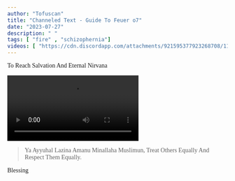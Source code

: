 ```yaml
---
author: "Tofuscan" 
title: "Channeled Text - Guide To Feuer o7" 
date: "2023-07-27" 
description: " " 
tags: [ "fire" , "schizophernia"] 
videos: [ "https://cdn.discordapp.com/attachments/921595377923268708/1133693549737680972/y.mp4" ]
---
```



<style>
/* Pigpen Cipher delete to remove effect*/
body {
    font-family: "vcr";
}
</style>

To Reach Salvation And Eternal Nirvana

<video controls src="https://cdn.discordapp.com/attachments/921595377923268708/1133693549737680972/y.mp4"></video>

<blockquote class="vcr">
<span class="pigpen">
Ya Ayyuhal Lazina Amanu Minallaha Muslimun,
</span>
Treat Others Equally And Respect Them Equally.
</blockquote>

<p class="pigpen">
Blessing
</p>
